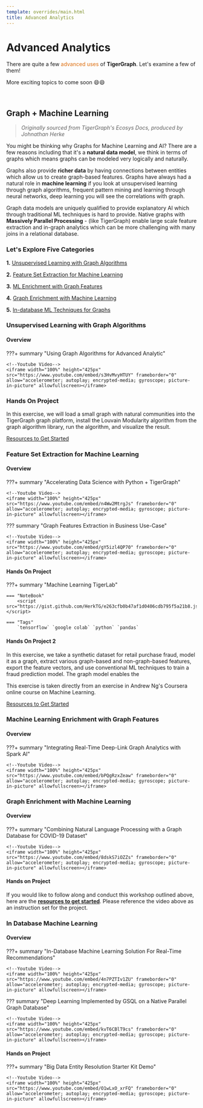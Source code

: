 ```yaml
---
template: overrides/main.html
title: Advanced Analytics
---
```


# Advanced Analytics

There are quite a few <font color='#DD6EOF'>advanced uses</font> of **TigerGraph**. Let's examine a few of them!

More exciting topics to come soon 😄😄

&nbsp; &nbsp;

## **Graph + Machine Learning**

> *Originally sourced from TigerGraph's Ecosys Docs, produced by Johnathan Herke*

You might be thinking why Graphs for Machine Learning and AI? There are a few reasons including that it's a **natural data model**, we think in terms of graphs which means graphs can be modeled very logically and naturally.

Graphs also provide **richer data** by having connections between entities which allow us to create graph-based features. Graphs have always had a natural role in **machine learning** if you look at unsupervised learning through graph algorithms, frequent pattern mining and learning through neural networks, deep learning you will see the correlations with graph.

Graph data models are uniquely qualified to provide explanatory AI which through traditional ML techniques is hard to provide. Native graphs with **Massively Parallel Processing** - (like TigerGraph) enable large scale feature extraction and in-graph analytics which can be more challenging with many joins in a relational database.

### Let's Explore Five Categories

**1.** [Unsupervised Learning with Graph Algorithms](#unsupervised-learning-with-graph-algorithms)

**2.** [Feature Set Extraction for Machine Learning](#feature-set-extraction-for-machine-learning)

**3.** [ML Enrichment with Graph Features](#machine-learning-enrichment-with-graph-features)

**4.** [Graph Enrichment with Machine Learning](#graph-enrichment-with-machine-learning)

**5.** [In-database ML Techniques for Graphs](#in-database-machine-learning)


### Unsupervised Learning with Graph Algorithms

#### Overview
???+ summary "Using Graph Algorithms for Advanced Analytic"

    <!--Youtube Video-->
    <iframe width="100%" height="425px" src="https://www.youtube.com/embed/s3HvMvyHTUY" frameborder="0" allow="accelerometer; autoplay; encrypted-media; gyroscope; picture-in-picture" allowfullscreen></iframe>

### Hands On Project
In this exercise, we will load a small graph with natural communities into the TigerGraph graph platform, install the Louvain Modularity algorithm from the graph algorithm library, run the algorithm, and visualize the result.

[Resources to Get Started](https://docs.google.com/document/d/1sjL9IOdEfE43f7il8UTU47I_51ue3QP9EAO8Nkezsgo/edit?usp=sharing)

### Feature Set Extraction for Machine Learning

#### Overview
???+ summary "Accelerating Data Science with Python + TigerGraph"

    <!--Youtube Video-->
    <iframe width="100%" height="425px" src="https://www.youtube.com/embed/n4Ww2MtrgJs" frameborder="0" allow="accelerometer; autoplay; encrypted-media; gyroscope; picture-in-picture" allowfullscreen></iframe>

??? summary "Graph Features Extraction in Business Use-Case"

    <!--Youtube Video-->
    <iframe width="100%" height="425px" src="https://www.youtube.com/embed/gY5izl4QP70" frameborder="0" allow="accelerometer; autoplay; encrypted-media; gyroscope; picture-in-picture" allowfullscreen></iframe>

#### Hands On Project

???+ summary  "Machine Learning TigerLab"

    === "NoteBook"
        <script src="https://gist.github.com/HerkTG/e263cfb0b47af1d0406cdb795f5a21b8.js"></script>

    === "Tags"
        `tensorflow` `google colab` `python` `pandas`

#### Hands On Project 2

In this exercise, we take a synthetic dataset for retail purchase fraud, model it as a graph, extract various graph-based and non-graph-based features, export the feature vectors, and use conventional ML techniques to train a fraud prediction model.  The graph model enables the

This exercise is taken directly from an exercise in Andrew Ng's Coursera online course on Machine Learning.  

[Resources to Get Started](https://docs.google.com/document/d/1HD5_qAUFtqf9YWkPBPQC7i84eDYRe7q6cD4nF3uUjoo/edit?usp=sharing)

### Machine Learning Enrichment with Graph Features

#### Overview
???+ summary "Integrating Real-Time Deep-Link Graph Analytics with Spark AI"

    <!--Youtube Video-->
    <iframe width="100%" height="425px" src="https://www.youtube.com/embed/bPQgRzxZeaw" frameborder="0" allow="accelerometer; autoplay; encrypted-media; gyroscope; picture-in-picture" allowfullscreen></iframe>

### Graph Enrichment with Machine Learning

#### Overview

???+ summary "Combining Natural Language Processing with a Graph Database for COVID-19 Dataset"

    <!--Youtube Video-->
    <iframe width="100%" height="425px" src="https://www.youtube.com/embed/8dskS7iOZZs" frameborder="0" allow="accelerometer; autoplay; encrypted-media; gyroscope; picture-in-picture" allowfullscreen></iframe>


#### Hands on Project

If you would like to follow along and conduct this workshop outlined above, here are the [**resources to get started**](https://drive.google.com/drive/folders/1qEzX7SCvJ_z1-FYBCpwrH3XrvS-Pnqdk?usp=sharing). Please reference the video above as an instruction set for the project.


### In Database Machine Learning

#### Overview

???+ summary "In-Database Machine Learning Solution For Real-Time Recommendations"

    <!--Youtube Video-->
    <iframe width="100%" height="425px" src="https://www.youtube.com/embed/4n7PZTIv1ZU" frameborder="0" allow="accelerometer; autoplay; encrypted-media; gyroscope; picture-in-picture" allowfullscreen></iframe>

??? summary "Deep Learning Implemented by GSQL on a Native Parallel Graph Database"

    <!--Youtube Video-->
    <iframe width="100%" height="425px" src="https://www.youtube.com/embed/kvT6CBlT9cs" frameborder="0" allow="accelerometer; autoplay; encrypted-media; gyroscope; picture-in-picture" allowfullscreen></iframe>

#### Hands on Project

???+ summary "Big Data Entity Resolution Starter Kit Demo"

    <!--Youtube Video-->
    <iframe width="100%" height="425px" src="https://www.youtube.com/embed/O1wLxO_xrFQ" frameborder="0" allow="accelerometer; autoplay; encrypted-media; gyroscope; picture-in-picture" allowfullscreen></iframe>

